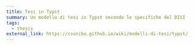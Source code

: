 ```yaml
---
title: Tesi in Typst
summary: Un modello di tesi in Typst secondo le specifiche del DISI
tags:
  - thesis
external_link: https://csunibo.github.io/wiki/modelli-di-tesi/typst/
---
```

